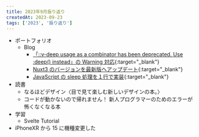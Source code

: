 ```yaml
---
title: 2023年9月振り返り
createdAt: 2023-09-23
tags: ['2023', '振り返り']
---
```


- ポートフォリオ
  - Blog
    - [「::v-deep usage as a combinator has been deprecated. Use :deep(<inner-selector>) instead」の Warning 対応](https://ryo-portfolio.vercel.app/blog/article/warn-v-deep){:target="\_blank"}
    - [Nuxt3 のバージョンを最新版へアップデート](https://ryo-portfolio.vercel.app/blog/article/nuxt-version-upgrade){:target="\_blank"}
    - [JavaScript の sleep 処理を１行で実装](https://ryo-portfolio.vercel.app/blog/article/js-sleep-async-await){:target="\_blank"}
- 読書
  - なるほどデザイン〈目で見て楽しむ新しいデザインの本。〉
  - コードが動かないので帰れません！ 新人プログラマーのためのエラーが怖くなくなる本
- 学習
  - Svelte Tutorial
- iPhoneXR から 15 に機種変更した
